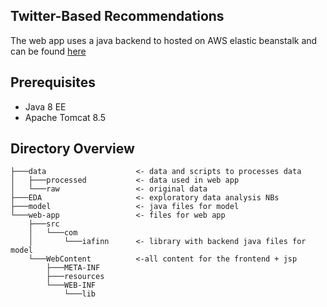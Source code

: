## Twitter-Based Recommendations

The web app uses a java backend to  hosted on AWS elastic beanstalk and can be found [here](http://mov-rec.us-west-1.elasticbeanstalk.com/)

## Prerequisites

- Java 8 EE
- Apache Tomcat 8.5

## Directory Overview

```
├───data                    <- data and scripts to processes data
│   ├───processed           <- data used in web app
│   └───raw                 <- original data
├───EDA                     <- exploratory data analysis NBs
├───model                   <- java files for model
└───web-app                 <- files for web app
    ├───src			
    │   └───com
    │       └───iafinn      <- library with backend java files for model
    └───WebContent          <-all content for the frontend + jsp
        ├───META-INF
        ├───resources
        └───WEB-INF
            └───lib 
```
